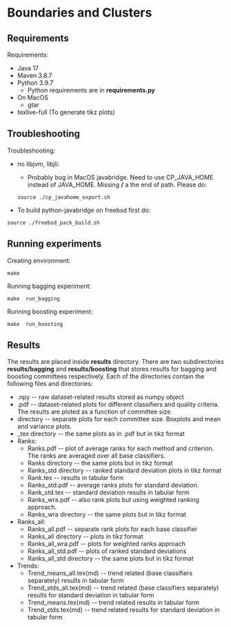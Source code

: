 # Boundaries and Clusters

## Requirements
Requirements:
  + Java 17
  + Maven 3.8.7
  + Python 3.9.7
    + Python requirements are in __requirements.py__
  + On MacOS
    + gtar
  + texlive-full (To generate tikz plots)

## Troubleshooting
Troubleshooting:

+ no libjvm, libjli:

  + Probably bug in MacOS javabridge. Need to use CP_JAVA_HOME instead of JAVA_HOME. Missing __/__ a the end of path. Please do:

  ```
  source ./cp_javahome_export.sh
  ```
+ To build python-javabridge on freebsd first do:

```
source ./freebsd_pack_build.sh
```

## Running experiments

Creating environment:
```
make
```
Running bagging experiment:
```
make  run_bagging
```

Running boosting experiment:
```
make  run_boosting
```

## Results

The results are placed inside __results__ directory. There are two subdirectories __results/bagging__ and __results/boosting__ that stores results for bagging and boosting committees respectively. Each of the directories contain the following files and directories:

  + <setname>.npy -- raw dataset-related results stored as numpy object
  + <setname>.pdf -- dataset-related plots for different classifiers and quality criteria. The results are ploted as a function of committee size. 
  + <setname> directory -- separate plots for each committee size. Boxplots and mean and variance plots.
  + <setname>_tex directory -- the same plots as in <setname>.pdf but in tikz format
  + Ranks:
    + Ranks.pdf -- plot of average ranks for each method and criterion. The ranks are averaged over all base classifiers.
    + Ranks directory -- the same plots but in tikz format
    + Ranks_std directory -- ranked standard deviation plots in tikz format
    + Rank.tex -- results in tabular form
    + Ranks_std.pdf -- average ranks plots for standard deviation.
    + Rank_std.tex -- standard deviation results in tabular form
    + Ranks_wra.pdf -- also rank plots but using weighted ranking approach.
    + Ranks_wra directory -- the same plots but in tikz format
  + Ranks_all:
    + Ranks_all.pdf -- separate rank plots for each base classifier
    + Ranks_all directory -- plots in tikz format
    + Ranks_all_wra.pdf  -- plots for weighted ranks approach
    + Ranks_all_std.pdf -- plots of ranked standard deviations
    + Ranks_all_std directory -- the same plots but in tikz format
  + Trends:
    + Trend_means_all.tex(md) -- trend related (base classifiers separately) results in tabular form
    + Trend_stds_all.tex(md) -- trend related (base classifiers separately) results for standard deviation in tabular form
    + Trend_means.tex(md) -- trend related results in tabular form
    + Trend_stds.tex(md) -- trend related results for standard deviation in tabular form
